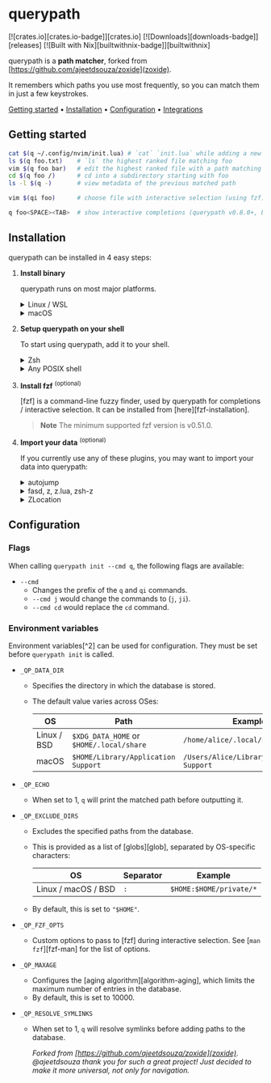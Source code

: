 # querypath

[![crates.io][crates.io-badge]][crates.io]
[![Downloads][downloads-badge]][releases]
[![Built with Nix][builtwithnix-badge]][builtwithnix]

querypath is a **path matcher**, forked from [https://github.com/ajeetdsouza/zoxide](zoxide).

It remembers which paths you use most frequently, so you can match
them in just a few keystrokes.<br />

[Getting started](#getting-started) •
[Installation](#installation) •
[Configuration](#configuration) •
[Integrations](#third-party-integrations)

</div>

## Getting started

```sh
cat $(q ~/.config/nvim/init.lua) # `cat` `init.lua` while adding a new entry into the database
ls $(q foo.txt)    # `ls` the highest ranked file matching foo
vim $(q foo bar)   # edit the highest ranked file with a path matching foo and bar
cd $(q foo /)      # cd into a subdirectory starting with foo
ls -l $(q -)       # view metadata of the previous matched path

vim $(qi foo)      # choose file with interactive selection (using fzf) before editing

q foo<SPACE><TAB>  # show interactive completions (querypath v0.8.0+, bash 4.4+/fish/zsh only)
```

## Installation

querypath can be installed in 4 easy steps:

1. **Install binary**

   querypath runs on most major platforms.

   <details>
   <summary>Linux / WSL</summary>

   > The recommended way to install querypath is via the install script:
   >
   > ```sh
   > curl -sSfL https://raw.githubusercontent.com/dimarogiv/querypath/main/install.sh | sh
   > ```
   </details>

   <details>
   <summary>macOS</summary>

   > To install querypath, run this command in your terminal:
   >
   > ```sh
   > curl -sSfL https://raw.githubusercontent.com/dimarogiv/querypath/main/install.sh | sh
   > ```

   </details>

2. **Setup querypath on your shell**

   To start using querypath, add it to your shell.

   <details>
   <summary>Zsh</summary>

   > Add this to the <ins>**end**</ins> of your config file (usually `~/.zshrc`):
   >
   > ```sh
   > eval "$(querypath init zsh)"
   > ```
   >
   > For completions to work, the above line must be added _after_ `compinit` is
   > called. You may have to rebuild your completions cache by running
   > `rm ~/.zcompdump*; compinit`.

   </details>

   <details>
   <summary>Any POSIX shell</summary>

   > Add this to the <ins>**end**</ins> of your config file:
   >
   > ```sh
   > eval "$(querypath init --cmd q posix)"
   > ```

   </details>

3. **Install fzf** <sup>(optional)</sup>

   [fzf] is a command-line fuzzy finder, used by querypath for completions /
   interactive selection. It can be installed from [here][fzf-installation].

   > **Note**
   > The minimum supported fzf version is v0.51.0.

4. **Import your data** <sup>(optional)</sup>

   If you currently use any of these plugins, you may want to import your data
   into querypath:

   <details>
   <summary>autojump</summary>

   > Run this command in your terminal:
   >
   > ```sh
   > querypath import --from=autojump "/path/to/autojump/db"
   > ```
   >
   > The path usually varies according to your system:
   >
   > | OS      | Path                                                                                 | Example                                                |
   > | ------- | ------------------------------------------------------------------------------------ | ------------------------------------------------------ |
   > | Linux   | `$XDG_DATA_HOME/autojump/autojump.txt` or `$HOME/.local/share/autojump/autojump.txt` | `/home/alice/.local/share/autojump/autojump.txt`       |
   > | macOS   | `$HOME/Library/autojump/autojump.txt`                                                | `/Users/Alice/Library/autojump/autojump.txt`           |
   > | Windows | `%APPDATA%\autojump\autojump.txt`                                                    | `C:\Users\Alice\AppData\Roaming\autojump\autojump.txt` |

   </details>

   <details>
   <summary>fasd, z, z.lua, zsh-z</summary>

   > Run this command in your terminal:
   >
   > ```sh
   > querypath import --from=z "path/to/z/db"
   > ```
   >
   > The path usually varies according to your system:
   >
   > | Plugin           | Path                                                                                |
   > | ---------------- | ----------------------------------------------------------------------------------- |
   > | fasd             | `$_FASD_DATA` or `$HOME/.fasd`                                                      |
   > | z (bash/zsh)     | `$_Z_DATA` or `$HOME/.z`                                                            |
   > | z (fish)         | `$Z_DATA` or `$XDG_DATA_HOME/z/data` or `$HOME/.local/share/z/data`                 |
   > | z.lua (bash/zsh) | `$_ZL_DATA` or `$HOME/.zlua`                                                        |
   > | z.lua (fish)     | `$XDG_DATA_HOME/zlua/zlua.txt` or `$HOME/.local/share/zlua/zlua.txt` or `$_ZL_DATA` |
   > | zsh-z            | `$ZSHZ_DATA` or `$_Z_DATA` or `$HOME/.z`                                            |

   </details>

   <details>
   <summary>ZLocation</summary>

   > Run this command in PowerShell:
   >
   > ```powershell
   > $db = New-TemporaryFile
   > (Get-ZLocation).GetEnumerator() | ForEach-Object { Write-Output ($_.Name+'|'+$_.Value+'|0') } | Out-File $db
   > querypath import --from=z $db
   > ```

   </details>

## Configuration

### Flags

When calling `querypath init --cmd q`, the following flags are available:

- `--cmd`
  - Changes the prefix of the `q` and `qi` commands.
  - `--cmd j` would change the commands to (`j`, `ji`).
  - `--cmd cd` would replace the `cd` command.

### Environment variables

Environment variables[^2] can be used for configuration. They must be set before
`querypath init` is called.

- `_QP_DATA_DIR`
  - Specifies the directory in which the database is stored.
  - The default value varies across OSes:

    | OS          | Path                                     | Example                                    |
    | ----------- | ---------------------------------------- | ------------------------------------------ |
    | Linux / BSD | `$XDG_DATA_HOME` or `$HOME/.local/share` | `/home/alice/.local/share`                 |
    | macOS       | `$HOME/Library/Application Support`      | `/Users/Alice/Library/Application Support` |

- `_QP_ECHO`
  - When set to 1, `q` will print the matched path before outputting it.
- `_QP_EXCLUDE_DIRS`
  - Excludes the specified paths from the database.
  - This is provided as a list of [globs][glob], separated by OS-specific
    characters:

    | OS                  | Separator | Example                 |
    | ------------------- | --------- | ----------------------- |
    | Linux / macOS / BSD | `:`       | `$HOME:$HOME/private/*` |

  - By default, this is set to `"$HOME"`.
- `_QP_FZF_OPTS`
  - Custom options to pass to [fzf] during interactive selection. See
    [`man fzf`][fzf-man] for the list of options.
- `_QP_MAXAGE`
  - Configures the [aging algorithm][algorithm-aging], which limits the maximum
    number of entries in the database.
  - By default, this is set to 10000.
- `_QP_RESOLVE_SYMLINKS`
  - When set to 1, `q` will resolve symlinks before adding paths to the
    database.

    *Forked from [https://github.com/ajeetdsouza/zoxide](zoxide). @ajeetdsouza
    thank you for such a great project! Just decided to make it more universal,
    not only for navigation.*
